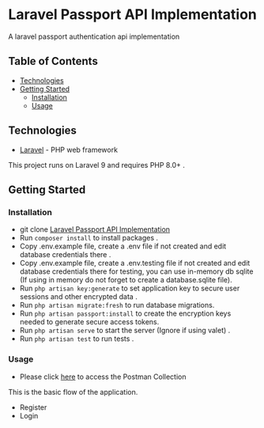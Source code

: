 # Laravel Passport API Implementation

A laravel passport authentication api implementation

## Table of Contents

-   [Technologies](#technologies)
-   [Getting Started](#getting-started)
    -   [Installation](#installation)
    -   [Usage](#usage)
## Technologies

-   [Laravel](https://laravel.com/) - PHP web framework

This project runs on Laravel 9 and requires PHP 8.0+ .

## Getting Started

### Installation

-   git clone
    [Laravel Passport API Implementation](https://github.com/mikkycody/laravel-passport-auth.git)
-   Run `composer install` to install packages .
-   Copy .env.example file, create a .env file if not created and edit database credentials there .
-   Copy .env.example file, create a .env.testing file if not created and edit database credentials there for testing, you can use in-memory db sqlite (If using in memory do not forget to create a database.sqlite file).
-   Run `php artisan key:generate` to set application key to secure user sessions and other encrypted data .
-   Run `php artisan migrate:fresh` to run database migrations.
-   Run `php artisan passport:install` to create the encryption keys needed to generate secure access tokens.
-   Run `php artisan serve` to start the server (Ignore if using valet) .
-   Run `php artisan test` to run tests .

### Usage
-   Please click [here](https://documenter.getpostman.com/view/13274153/UVkjwJ77) to access the Postman Collection

This is the basic flow of the application.

- Register
- Login